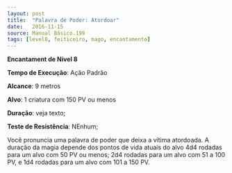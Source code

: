 ```yaml
---
layout: post
title:  "Palavra de Poder: Atordoar"
date:   2016-11-15
source: Manual Básico.199
tags: [level8, feiticeiro, mago, encantamento]
---
```


**Encantament de Nível 8**

**Tempo de Execução**: Ação Padrão

**Alcance**: 9 metros

**Alvo**: 1 criatura com 150 PV ou menos

**Duração**:  veja texto;

**Teste de Resistência**: NEnhum;

Você pronuncia uma palavra de poder que deixa a vítima atordoada. A duração da magia depende dos pontos de vida atuais do alvo 4d4 rodadas para um alvo com 50 PV ou menos; 2d4 rodadas para um alvo com 51 a 100 PV, e 1d4 rodadas para um alvo com 101 a 150 PV.